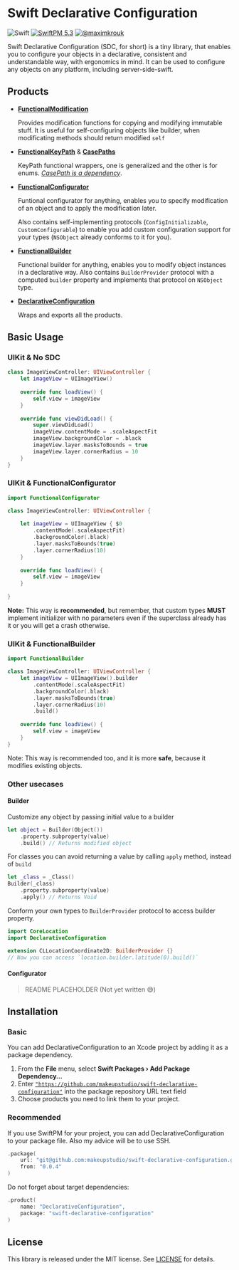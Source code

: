 # Swift Declarative Configuration

![Swift](https://github.com/MakeupStudio/swift-declarative-configuration/workflows/swift/badge.svg)
[![SwiftPM 5.3](https://img.shields.io/badge/spm-5.3-ED523F.svg?style=flat)](https://swift.org/download/)
[![@maximkrouk](https://img.shields.io/badge/contact-@maximkrouk-1DA1F2.svg?style=flat&logo=twitter)](https://twitter.com/maximkrouk)

Swift Declarative Configuration (SDC, for short) is a tiny library, that enables you to configure your objects in a declarative, consistent and understandable way, with ergonomics in mind. It can be used to configure any objects on any platform, including server-side-swift.

## Products

- **[FunctionalModification](./Sources/FunctionalModification)**

  Provides modification functions for copying and modifying immutable stuff. It is useful for self-configuring objects like builder, when modificating methods should return modified `self`

- **[FunctionalKeyPath](./Sources/FunctionalKeyPath)** & **[CasePaths](https://github.com/pointfreeco/swift-case-paths)**

  KeyPath functional wrappers, one is generalized and the other is for enums. _[CasePath is a dependency](https://github.com/pointfreeco/swift-case-paths)_.

- **[FunctionalConfigurator](./Sources/FunctionalConfigurator)**

  Funtional configurator for anything, enables you to specify modification of an object and to apply the modification later.

  Also contains self-implementing protocols (`ConfigInitializable`,  `CustomConfigurable`) to enable you add custom configuration support for your types (`NSObject` already conforms to it for you).

- **[FunctionalBuilder](./Sources/FunctionalBuilder)**

  Functional builder for anything, enables you to modify object instances in a declarative way. Also contains `BuilderProvider` protocol with a computed `builder` property and implements that protocol on `NSObject` type.

- **[DeclarativeConfiguration](./Sources/DeclarativeConfiguration)**

  Wraps and exports all the products.

## Basic Usage

### UIKit & No SDC

```swift
class ImageViewController: UIViewController {
    let imageView = UIImageView()
    
    override func loadView() {
        self.view = imageView
    }
  
    override func viewDidLoad() {
        super.viewDidLoad()
        imageView.contentMode = .scaleAspectFit
        imageView.backgroundColor = .black
        imageView.layer.masksToBounds = true
        imageView.layer.cornerRadius = 10
    }
}
```

### UIKit & FunctionalConfigurator

```swift
import FunctionalConfigurator

class ImageViewController: UIViewController {
    
    let imageView = UIImageView { $0 
        .contentMode(.scaleAspectFit)
        .backgroundColor(.black)
        .layer.masksToBounds(true)
        .layer.cornerRadius(10)
    }
    
    override func loadView() {
        self.view = imageView
    }
  
}
```

**Note:** This way is **recommended**, but remember, that custom types **MUST** implement initializer with no parameters even if the superclass already has it or you will get a crash otherwise.

### UIKit & FunctionalBuilder

```swift
import FunctionalBuilder

class ImageViewController: UIViewController {
    let imageView = UIImageView().builder
        .contentMode(.scaleAspectFit)
        .backgroundColor(.black)
        .layer.masksToBounds(true)
        .layer.cornerRadius(10)
        .build()
    
    override func loadView() {
        self.view = imageView
    }
}
```

Note: This way is recommended too, and it is more **safe**, because it modifies existing objects.

### Other usecases

#### Builder

Customize any object by passing initial value to a builder

```swift
let object = Builder(Object())
    .property.subproperty(value)
    .build() // Returns modified object
```

For classes you can avoid returning a value by calling `apply` method, instead of `build`

```swift
let _class = _Class()
Builder(_class)
    .property.subproperty(value)
    .apply() // Returns Void
```

Conform your own types to `BuilderProvider` protocol to access builder property.

```swift
import CoreLocation
import DeclarativeConfiguration

extension CLLocationCoordinate2D: BuilderProvider {}
// Now you can access `location.builder.latitude(0).build()`
```

#### Configurator

>  README PLACEHOLDER (Not yet written 😅)

## Installation

### Basic

You can add DeclarativeConfiguration to an Xcode project by adding it as a package dependency.

1. From the **File** menu, select **Swift Packages › Add Package Dependency…**
2. Enter [`"https://github.com/makeupstudio/swift-declarative-configuration"`](https://github.com/makeupstudio/swift-declarative-configuration) into the package repository URL text field
3. Choose products you need to link them to your project.

### Recommended

If you use SwiftPM for your project, you can add DeclarativeConfiguration to your package file. Also my advice will be to use SSH.

```swift
.package(
    url: "git@github.com:makeupstudio/swift-declarative-configuration.git", 
    from: "0.0.4"
)
```

Do not forget about target dependencies:

```swift
.product(
    name: "DeclarativeConfiguration", 
    package: "swift-declarative-configuration"
)
```

## License

This library is released under the MIT license. See [LICENSE](./LICENSE) for details.
